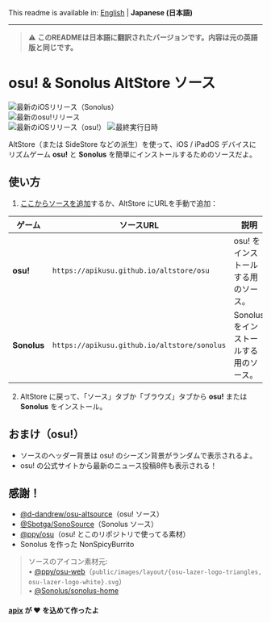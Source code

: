 This readme is available in: [English](README.md) | **Japanese (日本語)**

---

> ⚠️ **このREADMEは日本語に翻訳されたバージョンです。内容は元の英語版と同じです。**

# osu! & Sonolus AltStore ソース

![最新のiOSリリース（Sonolus）](https://img.shields.io/badge/dynamic/json?url=https%3A%2F%2Fapikusu.github.io%2Faltstore%2Fsource.json&query=apps%5B0%5D.versions%5B0%5D.buildVersion&label=最新のiOSリリース&prefix=v)  
![最新のosu!リリース](https://img.shields.io/github/v/release/ppy/osu?display_name=release&label=最新のosu!リリース&color=F964A7)  
![最新のiOSリリース（osu!）](https://img.shields.io/badge/dynamic/json?url=https%3A%2F%2Fapikusu.github.io%2Fosu-altstore%2Fsource.json&query=apps%5B0%5D.versions%5B0%5D.buildVersion&label=最新のiOSリリース&prefix=v)
![最終実行日時](https://img.shields.io/badge/dynamic/json?url=https%3A%2F%2Fapi.github.com%2Frepos%2Fapikusu%2Fosu-altstore%2Factions%2Fworkflows%2F158497856%2Fruns%3Fstatus%3Dcompleted%26per_page%3D1&query=workflow_runs%5B0%5D.updated_at&label=最終実行日時&color=dark_green)

AltStore（または SideStore などの派生）を使って、iOS / iPadOS デバイスにリズムゲーム **osu!** と **Sonolus** を簡単にインストールするためのソースだよ。

## 使い方

1. [ここからソースを追加](https://apikusu.github.io/altstore)するか、AltStore にURLを手動で追加：

| ゲーム      | ソースURL                                    | 説明                                   |
| ----------- | -------------------------------------------- | -------------------------------------- |
| **osu!**    | `https://apikusu.github.io/altstore/osu`     | osu! をインストールする用のソース。    |
| **Sonolus** | `https://apikusu.github.io/altstore/sonolus` | Sonolus をインストールする用のソース。 |

2. AltStore に戻って、「ソース」タブか「ブラウズ」タブから **osu!** または **Sonolus** をインストール。

## おまけ（osu!）

- ソースのヘッダー背景は osu! のシーズン背景がランダムで表示されるよ。
- osu! の公式サイトから最新のニュース投稿8件も表示される！

## 感謝！

- [@d-dandrew/osu-altsource](https://github.com/d-dandrew/osu-altsource)（osu! ソース）
- [@Sbotga/SonoSource](https://github.com/Sbotga/SonoSource)（Sonolus ソース）
- [@ppy/osu](https://github.com/ppy/osu)（osu! とこのリポジトリで使ってる素材）
- Sonolus を作った NonSpicyBurrito

> ソースのアイコン素材元:  
> • [@ppy/osu-web](https://github.com/ppy/osu-web)（`public/images/layout/{osu-lazer-logo-triangles, osu-lazer-logo-white}.svg`）  
> • [@Sonolus/sonolus-home](https://github.com/Sonolus/sonolus-home)

#### [apix](https://github.com/apix0n/) が ❤️ を込めて作ったよ
